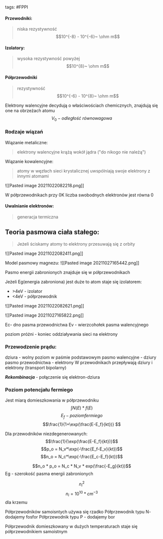 tags: #FPPI 
#### Przewodniki:
> niska rezystywność $$10^{-8} - 10^{-6}~ \ohm m$$

#### Izolatory:
> wysoka rezystywność powyżej $$10^{8}~ \ohm m$$

#### Półprzewodniki
> rezystywność $$10^{-6} - 10^{8}~ \ohm m$$

Elektrony walencyjne decydują o właściwościach chemicznych, znajdują się one na obrzeżach atomu
$$V_0 - odległość ~ równowagowa$$
### Rodzaje wiązań
Wiązanie metaliczne:
> elektrony walencyjne krążą wokół jądra ("do nikogo nie należą")

Wiązanie kowalencyjne:
> atomy w węzłach sieci krystalicznej uwspólniają swoje elektrony z innymi atomami

![[Pasted image 20211022082218.png]]

W półprzewodnikach przy 0K liczba swobodnych elektronów jest równa 0

#### Uwalnianie elektronów:
> generacja termiczna

## Teoria pasmowa ciała stałego:
> Jeżeli ściskamy atomy to elektrony przesuwają się z orbity

![[Pasted image 20211022082411.png]]

Model pasmowy magnezu:
![[Pasted image 20211027165442.png]]

Pasmo energii zabronionych znajduje się w półprzewodnikach

Jeżeli Eg(energia zabroniona) jest duże to atom staje się izolatorem:
- \>4eV - izolator
- <4eV - półprzewodnik

![[Pasted image 20211022082621.png]]

![[Pasted image 20211027165822.png]]

Ec- dno pasma przewodnictwa
Ev - wierzcohołek pasma walencyjnego

poziom próżni - koniec oddziaływania sieci na elektrony

### Przewodzenie prądu:
dziura - wolny poziom w paśmie podstawowym
pasmo walencyjne - dziury
pasmo przewodnictwa - elektrony
W przewodnikach przepływają dziury i elektrony (transport bipolarny)

***Rekombinacja*** - połączenie się elektron-dziura

### Poziom potencjału fermiego
Jest miarą domieszkowania w półprzewodniku
$$\int{N(E)*f(E)}$$
$$E_f - poziom fermiego$$
$$\frac{1}{1+\exp(\frac{E-E_f}{kt})} $$

Dla przewodników niezdegenerowanych:
$$\frac{1}{\exp(\frac{E-E_f}{kt})}$$
$$p_o = N_v*\exp(-\frac{E_f-E_v}{kt})$$
$$n_o = N_c*\exp(-\frac{E_c-E_f}{kt})$$

$$n_o * p_o = N_c * N_v * exp(\frac{-E_g}{kt})$$
Eg - szerokość pasma energii zabronionych

$$n_i^2$$
$$n_i = 10^{10} * cm^{-3}$$ dla krzemu

Półprzewodników samoisntych używa się rzadko
Półprzewodnik typu N- dodajemy fosfor
Półprzewodnik typu P - dodajemy bor


Półprzewodnik domieszkowany w dużych temperaturach staje się półprzewodnikiem samoistnym
